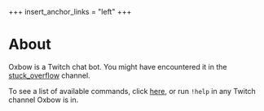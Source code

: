+++
insert_anchor_links = "left"
+++

# About

Oxbow is a Twitch chat bot. You might have encountered it in the [stuck_overflow][stuck] channel.

To see a list of available commands, click [here][commands], or run `!help` in any Twitch channel 
Oxbow is in.

[stuck]: https://twitch.tv/stuck_overflow
[commands]: commands
